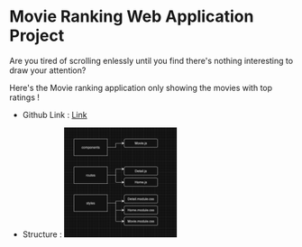 # Movie Ranking Web Application Project

Are you tired of scrolling enlessly until you find there's nothing interesting to draw your attention?

Here's the Movie ranking application only showing the movies with top ratings !

- Github Link : [Link](https://chloeyun.github.io/MovieRanking_js)

- Structure : <img src='image.png' width='200px /'>
